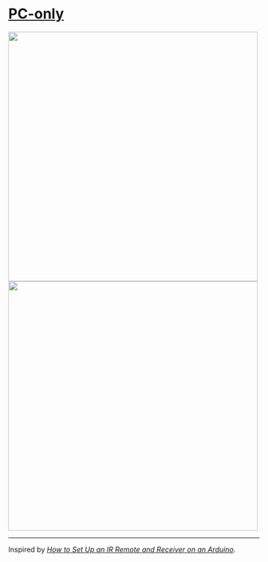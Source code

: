 # [PC-only](./pc-only.ino)

<image width=500 src="../doc/pc-only-circuit.png">

<image width=500 src="../doc/pc-only-proto.jpg">

---

Inspired by *[How to Set Up an IR Remote and Receiver on an Arduino](http://www.circuitbasics.com/arduino-ir-remote-receiver-tutorial/)*.
